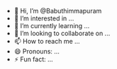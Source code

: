 - 👋 Hi, I’m @Babuthimmapuram
- 👀 I’m interested in ...
- 🌱 I’m currently learning ...
- 💞️ I’m looking to collaborate on ...
- 📫 How to reach me ...
- 😄 Pronouns: ...
- ⚡ Fun fact: ...

<!---
Babuthimmapuram/Babuthimmapuram is a ✨ special ✨ repository because its `README.md` (this file) appears on your GitHub profile.
You can click the Preview link to take a look at your changes.
--->
